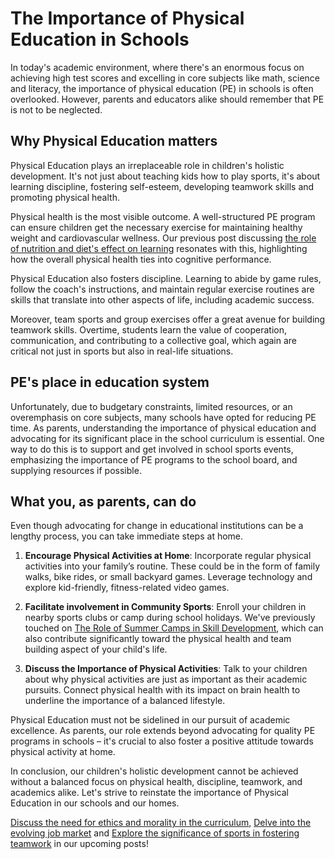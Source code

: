 # The Importance of Physical Education in Schools

In today's academic environment, where there's an enormous focus on achieving high test scores and excelling in core subjects like math, science and literacy, the importance of physical education (PE) in schools is often overlooked. However, parents and educators alike should remember that PE is not to be neglected. 

## Why Physical Education matters

Physical Education plays an irreplaceable role in children's holistic development. It's not just about teaching kids how to play sports, it's about learning discipline, fostering self-esteem, developing teamwork skills and promoting physical health.

Physical health is the most visible outcome. A well-structured PE program can ensure children get the necessary exercise for maintaining healthy weight and cardiovascular wellness. Our previous post discussing [the role of nutrition and diet's effect on learning](/xedublog/student-well-being/the-role-of-nutrition-diets-effect-on-learning.html) resonates with this, highlighting how the overall physical health ties into cognitive performance.

Physical Education also fosters discipline. Learning to abide by game rules, follow the coach's instructions, and maintain regular exercise routines are skills that translate into other aspects of life, including academic success.

Moreover, team sports and group exercises offer a great avenue for building teamwork skills. Overtime, students learn the value of cooperation, communication, and contributing to a collective goal, which again are critical not just in sports but also in real-life situations.

## PE's place in education system

Unfortunately, due to budgetary constraints, limited resources, or an overemphasis on core subjects, many schools have opted for reducing PE time. As parents, understanding the importance of physical education and advocating for its significant place in the school curriculum is essential. One way to do this is to support and get involved in school sports events, emphasizing the importance of PE programs to the school board, and supplying resources if possible.

## What you, as parents, can do

Even though advocating for change in educational institutions can be a lengthy process, you can take immediate steps at home.

1. **Encourage Physical Activities at Home**: Incorporate regular physical activities into your family’s routine. These could be in the form of family walks, bike rides, or small backyard games. Leverage technology and explore kid-friendly, fitness-related video games.

2. **Facilitate involvement in Community Sports**: Enroll your children in nearby sports clubs or camp during school holidays. We've previously touched on [The Role of Summer Camps in Skill Development](/xedublog/holistic-development/the-role-of-summer-camps-in-skill-development.html), which can also contribute significantly toward the physical health and team building aspect of your child's life. 

3. **Discuss the Importance of Physical Activities**: Talk to your children about why physical activities are just as important as their academic pursuits. Connect physical health with its impact on brain health to underline the importance of a balanced lifestyle.

Physical Education must not be sidelined in our pursuit of academic excellence. As parents, our role extends beyond advocating for quality PE programs in schools – it's crucial to also foster a positive attitude towards physical activity at home. 

In conclusion, our children's holistic development cannot be achieved without a balanced focus on physical health, discipline, teamwork, and academics alike. Let's strive to reinstate the importance of Physical Education in our schools and our homes. 

[Discuss the need for ethics and morality in the curriculum](/xedublog/education-fundamentals/ethics-and-morality-in-modern-education.html), [Delve into the evolving job market](/xedublog/modern-challenges/preparing-students-for-the-future-job-market.html) and [Explore the significance of sports in fostering teamwork](/xedublog/holistic-development/the-role-of-sports-in-physical-and-mental-development.html) in our upcoming posts!